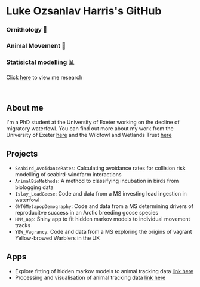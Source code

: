 # Luke Ozsanlav Harris's GitHub 
### Ornithology 🦢
### Animal Movement 🐾
### Statisictal modelling 📊

Click [here](https://www.researchgate.net/profile/Luke-Ozsanlav-Harris) to view me research

<br/>

## About me
I'm a PhD student at the University of Exeter working on the decline of migratory waterfowl. You can find out more about my work from the University of Exeter [here](https://biosciences.exeter.ac.uk/staff/profile/index.php?web_id=Luke_Ozsanlav-Harris) and the Wildfowl and Wetlands Trust [here](https://www.wwt.org.uk/our-work/wetland-conservation-unit/meet-the-team/luke-ozsanlav-harris/)

## Projects
- `Seabird_AvoidanceRates`: Calculating avoidance rates for collision risk modelling of seabird-windfarm interactions 
- `AnimalBioMethods`: A method to classifying incubation in birds from biologging data
- `Islay_LeadGeese`: Code and data from a MS investing lead ingestion in waterfowl
- `GWfGMetapopDemography`: Code and data from a MS determining drivers of reproducitve success in an Arctic breeding goose species
- `HMM_app`: Shiny app to fit hidden markov models to individual movement tracks
- `YBW_Vagrancy`: Code and data from a MS exploring the origins of vagrant Yellow-browed Warblers in the UK

## Apps
- Explore fitting of hidden markov models to animal tracking data [link here](https://lukeozsanlav.shinyapps.io/hmm_explorer/)
- Processing and visualisation of animal tracking data [link here](https://lukeozsanlav.shinyapps.io/exmove_explorer/)

